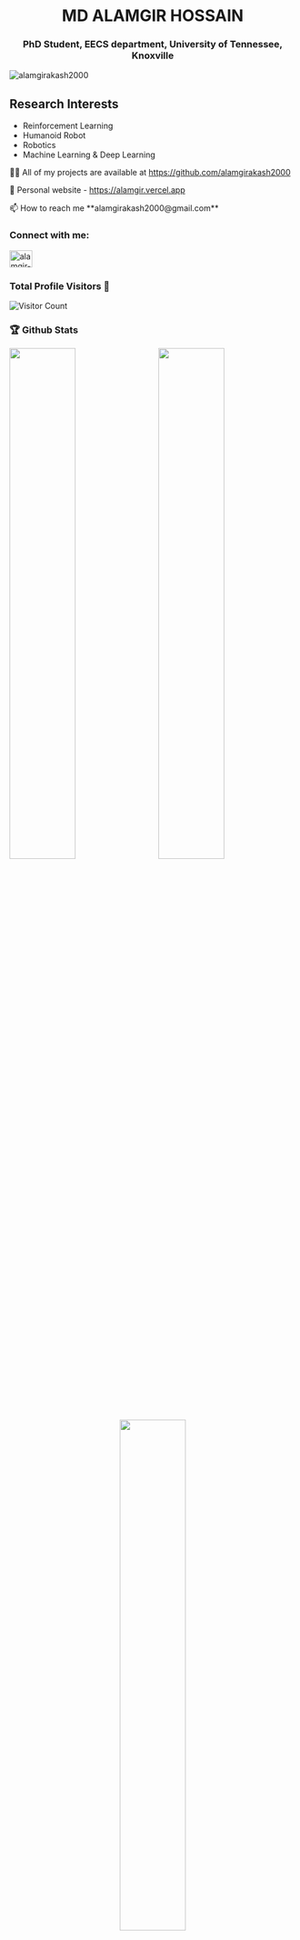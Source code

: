 <h1 align="center">MD ALAMGIR HOSSAIN</h1>
<h3 align="center"> PhD Student, EECS department, University of Tennessee, Knoxville</h3>

<p align="left"> <img src="https://komarev.com/ghpvc/?username=alamgirkash2000&label=Profile%20views&color=0e75b6&style=flat" alt="alamgirakash2000" /> </p>

## Research Interests
  - Reinforcement Learning
  - Humanoid Robot
  - Robotics
  - Machine Learning & Deep Learning

<p>👨‍💻 All of my projects are available at <a href="https://github.com/alamgirakash2000"> https://github.com/alamgirakash2000</a> </p>
<p>💬 Personal website - <a href="https://alamgir.vercel.app"> https://alamgir.vercel.app</a> </p>
<p>📫 How to reach me **alamgirakash2000@gmail.com**</p>

<h3 align="left">Connect with me:</h3>
<p align="left">
<a href="https://linkedin.com/in/alamgirakash2000" target="blank"><img align="center" src="https://upload.wikimedia.org/wikipedia/commons/c/ca/LinkedIn_logo_initials.png" alt="alamgir-akash" height="30" width="40" /></a>
</p>

### Total Profile Visitors 👀
<img src="https://profile-counter.glitch.me/alamgirakash2000/count.svg" alt="Visitor Count"/>

### 🏆 Github Stats

  <img  src="https://github-readme-stats.vercel.app/api?username=alamgirakash2000&show_icons=true&hide_border=true&theme=dark" width="48%" align="right" >
  <img  src="https://github-readme-streak-stats.herokuapp.com/?user=alamgirakash2000&theme=dark&show_icons=true&hide_border=true" width="48%" >

  <p align="center">
    <img src = "https://github-readme-stats.vercel.app/api/top-langs/?username=alamgirakash2000&theme=dark&show_icons=true&hide_border=true&layout=compact" width="48%"/>
  </p>

### 📊 GitHub Activity
![Git Wrapped](https://git-wrapped.com/YOUR_USERNAME)

### 🔥 GitHub Stats
<img src="https://github-readme-stats.vercel.app/api?username=YOUR_USERNAME&show_icons=true&theme=dark&hide_border=true" width="48%" align="right">
<img src="https://github-readme-streak-stats.herokuapp.com/?user=YOUR_USERNAME&theme=dark&hide_border=true" width="48%">

### 💻 Most Used Languages
<img src="https://github-readme-stats.vercel.app/api/top-langs/?username=YOUR_USERNAME&theme=dark&hide_border=true&layout=compact" width="48%">


